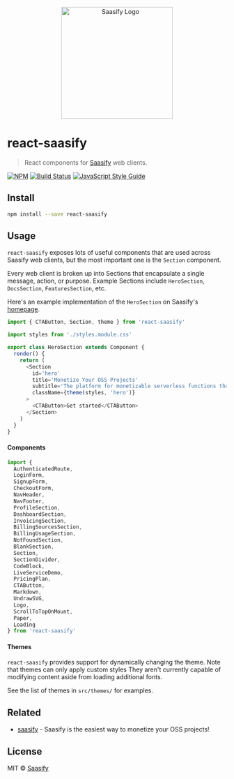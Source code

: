 <p align="center">
  <a href="https://saasify.sh" title="Saasify">
    <img src="https://raw.githubusercontent.com/saasify-sh/saasify/master/logo-vert-white@4x.png" alt="Saasify Logo" width="256" />
  </a>
</p>

# react-saasify

> React components for [Saasify](https://saasify.sh) web clients.

[![NPM](https://img.shields.io/npm/v/react-saasify.svg)](https://www.npmjs.com/package/react-saasify) [![Build Status](https://travis-ci.com/saasify-sh/saasify.svg?branch=master)](https://travis-ci.com/saasify-sh/saasify) [![JavaScript Style Guide](https://img.shields.io/badge/code_style-standard-brightgreen.svg)](https://standardjs.com)

## Install

```bash
npm install --save react-saasify
```

## Usage

`react-saasify` exposes lots of useful components that are used across Saasify web clients, but the most important one is the `Section` component.

Every web client is broken up into Sections that encapsulate a single message, action, or purpose. Example Sections include `HeroSection`, `DocsSection`, `FeaturesSection`, etc.

Here's an example implementation of the `HeroSection` on Saasify's [homepage](https://saasify.sh).

```js
import { CTAButton, Section, theme } from 'react-saasify'

import styles from './styles.module.css'

export class HeroSection extends Component {
  render() {
    return (
      <Section
        id='hero'
        title='Monetize Your OSS Projects'
        subtitle='The platform for monetizable serverless functions that empower the open source authors you love.'
        className={theme(styles, 'hero')}
      >
        <CTAButton>Get started</CTAButton>
      </Section>
    )
  }
}
```

#### Components

```js
import {
  AuthenticatedRoute,
  LoginForm,
  SignupForm,
  CheckoutForm,
  NavHeader,
  NavFooter,
  ProfileSection,
  DashboardSection,
  InvoicingSection,
  BillingSourcesSection,
  BillingUsageSection,
  NotFoundSection,
  BlankSection,
  Section,
  SectionDivider,
  CodeBlock,
  LiveServiceDemo,
  PricingPlan,
  CTAButton,
  Markdown,
  UndrawSVG,
  Logo,
  ScrollToTopOnMount,
  Paper,
  Loading
} from 'react-saasify'
```

#### Themes

`react-saasify` provides support for dynamically changing the theme. Note that themes can only apply custom styles They aren't currently capable of modifying content aside from loading additional fonts.

See the list of themes in `src/themes/` for examples.

## Related

- [saasify](https://saasify.sh) - Saasify is the easiest way to monetize your OSS projects!

## License

MIT © [Saasify](https://saasify.sh)

